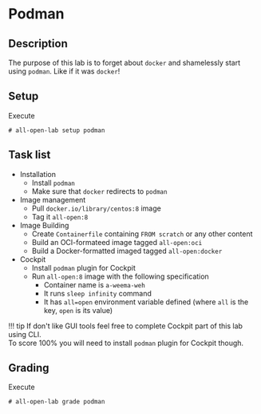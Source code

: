 # Podman

## Description
The purpose of this lab is to forget about `docker` and shamelessly start using `podman`. Like if it was `docker`!

## Setup
Execute
```console
# all-open-lab setup podman
```

## Task list
* Installation
    * Install `podman`
    * Make sure that `docker` redirects to `podman`
* Image management
    * Pull `docker.io/library/centos:8` image 
    * Tag it `all-open:8`
* Image Building
    * Create `Containerfile` containing `FROM scratch` or any other content
    * Build an OCI-formateed image tagged `all-open:oci`
    * Build a Docker-formatted imaged tagged `all-open:docker`
* Cockpit
    * Install `podman` plugin for Cockpit
    * Run `all-open:8` image with the following specification
        * Container name is `a-weema-weh`
        * It runs `sleep infinity` command
        * It has `all=open` environment variable defined (where `all` is the key, `open` is its value)

!!! tip
    If don't like GUI tools feel free to complete Cockpit part of this lab using CLI. <br/>
    To score 100% you will need to install `podman` plugin for Cockpit though.

## Grading
Execute
```console
# all-open-lab grade podman
```
